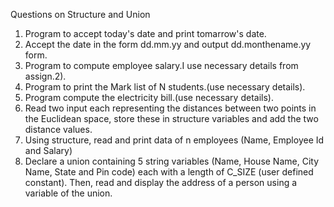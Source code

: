 Questions on Structure and Union

1. Program to accept today's date and print tomarrow's date.
2. Accept the date in the form dd.mm.yy and output dd.monthename.yy form.
3. Program to compute employee salary.I use necessary details from assign.2).
4. Program to print the Mark list of N students.(use necessary details).
5. Program compute the electricity bill.(use necessary details).
6. Read two input each representing the distances between two points in the Euclidean space, store these in structure variables and add the two distance values.
7. Using structure, read and print data of n employees (Name, Employee Id and Salary)
8. Declare a union containing 5 string variables (Name, House Name, City Name, State and Pin code) each with a length of C_SIZE (user defined constant). Then, read and display the address of a person using a variable of the union.
